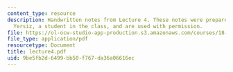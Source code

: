 ```yaml
---
content_type: resource
description: Handwritten notes from Lecture 4. These notes were prepared by Melike
  Yersiz, a student in the class, and are used with permission.
file: https://ol-ocw-studio-app-production.s3.amazonaws.com/courses/18-075-advanced-calculus-for-engineers-fall-2004/9be5fb2d6499bb50f767da36a06616ec_lecture4.pdf
file_type: application/pdf
resourcetype: Document
title: lecture4.pdf
uid: 9be5fb2d-6499-bb50-f767-da36a06616ec
---
```

